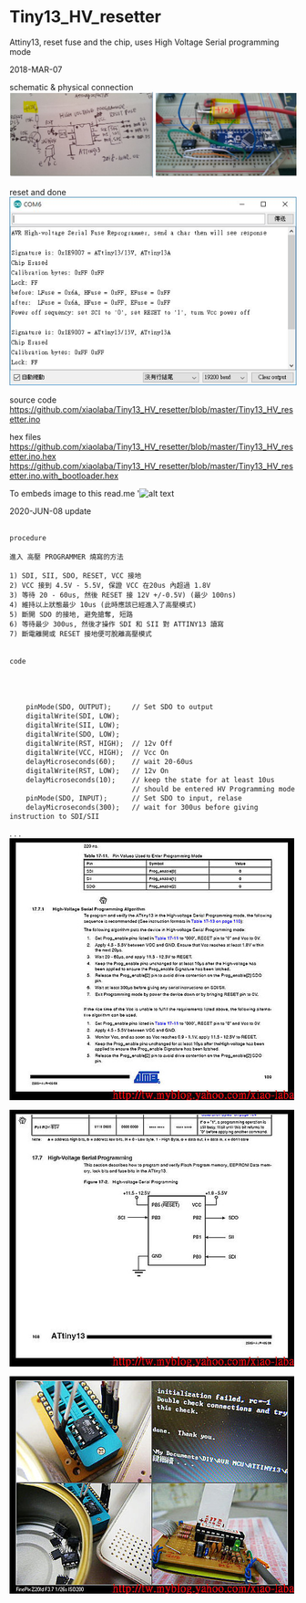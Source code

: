 # Tiny13_HV_resetter
Attiny13, reset fuse and the chip, uses High Voltage Serial programming mode

2018-MAR-07

schematic & physical connection
![alt text](Attiny13_reset_schematic_breadbroad.JPG)

reset and done  
![alt text](Attiny13_reset_Termnial.JPG)

source code  
https://github.com/xiaolaba/Tiny13_HV_resetter/blob/master/Tiny13_HV_resetter.ino

hex files  
https://github.com/xiaolaba/Tiny13_HV_resetter/blob/master/Tiny13_HV_resetter.ino.hex   
https://github.com/xiaolaba/Tiny13_HV_resetter/blob/master/Tiny13_HV_resetter.ino.with_bootloader.hex    

To embeds image to this read.me
'![alt text](http://url/to/img.png)

  
  
  


  
  
2020-JUN-08 update

```

procedure

進入 高壓 PROGRAMMER 燒寫的方法

1) SDI, SII, SDO, RESET, VCC 接地
2) VCC 接到 4.5V - 5.5V, 保證 VCC 在20us 內超過 1.8V
3) 等待 20 - 60us, 然後 RESET 接 12V +/-0.5V) (最少 100ns)
4) 維持以上狀態最少 10us (此時應該已經進入了高壓模式)
5) 斷開 SDO 的接地, 避免搶奪, 短路
6) 等待最少 300us, 然後才操作 SDI 和 SII 對 ATTINY13 讀寫
7) 斷電離開或 RESET 接地便可脫離高壓模式


code




    pinMode(SDO, OUTPUT);     // Set SDO to output
    digitalWrite(SDI, LOW);
    digitalWrite(SII, LOW);
    digitalWrite(SDO, LOW);
    digitalWrite(RST, HIGH);  // 12v Off
    digitalWrite(VCC, HIGH);  // Vcc On
    delayMicroseconds(60);    // wait 20-60us
    digitalWrite(RST, LOW);   // 12v On
    delayMicroseconds(10);    // keep the state for at least 10us
                              // should be entered HV Programming mode
    pinMode(SDO, INPUT);      // Set SDO to input, relase
    delayMicroseconds(300);   // wait for 300us before giving instruction to SDI/SII
```
.
.
.
![alt text](Attiny13_HV_reset_fuse1.jpg)  

![alt text](Attiny13_HV_reset_fuse2.jpg)  

![alt text](Attiny13_HV_reset_fuse3.jpg)  
